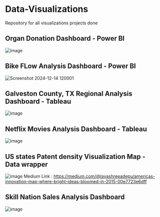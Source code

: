 # Data-Visualizations
Repository for all visualizations projects done

## Organ Donation Dashboard - Power BI
![image](https://github.com/user-attachments/assets/3f5e84b2-01da-4b96-95a7-f2e0131b3feb)

## Bike FLow Analysis Dashboard - Power BI
![Screenshot 2024-12-14 120001](https://github.com/user-attachments/assets/841bf8cd-9137-4955-8f57-09855cb0de15)

## Galveston County, TX Regional Analysis Dashboard - Tableau
![image](https://github.com/user-attachments/assets/a06b9c0d-16e1-4cd3-a1ec-13801852876b)

## Netflix Movies Analysis Dashboard - Tableau
![image](https://github.com/user-attachments/assets/8ac5c59d-b2f1-4d14-94b0-05cf3c04839a)

## US states Patent density Visualization Map - Data wrapper
![image](https://github.com/user-attachments/assets/f1b3d642-38c0-4ec2-b6db-b2aebb041a81)
Medium Link : https://medium.com/@layashreeadepu/americas-innovation-map-where-bright-ideas-bloomed-in-2015-00e7723e6dff

## Skill Nation Sales Analysis Dashboard
![image](https://github.com/user-attachments/assets/0a64356b-fec7-4bec-b200-3eeed75d7da7)
